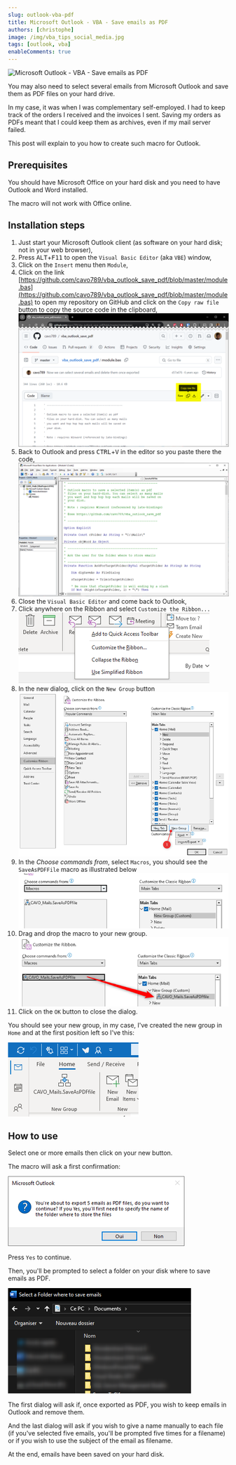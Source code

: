 ```yaml
---
slug: outlook-vba-pdf
title: Microsoft Outlook - VBA - Save emails as PDF 
authors: [christophe]
image: /img/vba_tips_social_media.jpg
tags: [outlook, vba]
enableComments: true
---
```

![Microsoft Outlook - VBA - Save emails as PDF](/img/vba_tips_banner.jpg)

You may also need to select several emails from Microsoft Outlook and save them as PDF files on your hard drive.

In my case, it was when I was complementary self-employed. I had to keep track of the orders I received and the invoices I sent. Saving my orders as PDFs meant that I could keep them as archives, even if my mail server failed.

This post will explain to you how to create such macro for Outlook.

<!-- truncate -->

## Prerequisites

You should have Microsoft Office on your hard disk and you need to have Outlook and Word installed.

The macro will not work with Office online.

## Installation steps

1. Just start your Microsoft Outlook client (as software on your hard disk; not in your web browser),
2. Press <kbd>ALT</kbd>+<kbd>F11</kbd> to open the `Visual Basic Editor` (aka `VBE`) window,
3. Click on the `Insert` menu then `Module`,
4. Click on the link [https://github.com/cavo789/vba_outlook_save_pdf/blob/master/module.bas](https://github.com/cavo789/vba_outlook_save_pdf/blob/master/module.bas) to open my repository on GitHub and click on the `Copy raw file` button to copy the source code in the clipboard,
   ![Copy Raw File](images/copy_raw_file.png)
5. Back to Outlook and press <kbd>CTRL</kbd>+<kbd>V</kbd> in the editor so you paste there the code,
   ![Paste](images/vba.png)
6. Close the `Visual Basic Editor` and come back to Outlook,
7. Click anywhere on the Ribbon and select `Customize the Ribbon...`
   ![Customize the ribbon](images/right_click.png)
8. In the new dialog, click on the `New Group` button
   ![Create a New Group](images/new_group.png)
9. In the *Choose commands from*, select `Macros`, you should see the `SaveAsPDFFile` macro as illustrated below
   ![SaveAsPDFFile](images/macros.png)
10. Drag and drop the macro to your new group.
    ![Drag and drop the macro](images/drag_and_drop.png)
11. Click on the `OK` button to close the dialog.

You should see your new group, in my case, I've created the new group in `Home` and at the first position left so I've this:

![The new group](images/ribbon_macro.png)

## How to use

Select one or more emails then click on your new button.

The macro will ask a first confirmation:

![Five emails selected](images/five_emails_selected.png)

Press `Yes` to continue.

Then, you'll be prompted to select a folder on your disk where to save emails as PDF.

![Where emails should be saved?](images/where_to_save.png)

The first dialog will ask if, once exported as PDF, you wish to keep emails in Outlook and remove them.

And the last dialog will ask if you wish to give a name manually to each file (if you've selected five emails, you'll be prompted five times for a filename) or if you wish to use the subject of the email as filename.

At the end, emails have been saved on your hard disk.

